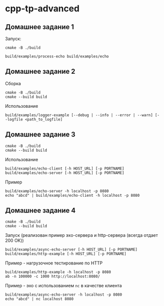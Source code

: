 # cpp-tp-advanced

## Домашнее задание 1
Запуск:

``` 
cmake -B ./build

build/examples/process-echo build/examples/echo
```

## Домашнее задание 2

Сборка

```
cmake -B ./build
cmake --build build
```
Использование
```
build/examples/logger-example [--debug | --info | --error | --warn] [--logfile <path_to_logfile]
```

## Домашнее задание 3
```
cmake -B ./build
cmake --build build
```

Использование
```
build/examples/echo-client [-h HOST_URL] [-p PORTNAME]
build/examples/echo-server [-h HOST_URL] [-p PORTNAME]
```

Пример
```
build/examples/echo-server -h localhost -p 8080
echo "abcd" | build/examples/echo-client -h localhost -p 8080
```

## Домашнее задание 4
```
cmake -B ./build
cmake --build build
```

Запуск (реализован пример эхо-сервера и http-сервера (всегда отдает 200 OK))
```
build/examples/async-echo-server [-h HOST_URL] [-p PORTNAME]
build/examples/http-example [-h HOST_URL] [-p PORTNAME]
```

Пример - нагрузочное тестирование по HTTP
```
build/examples/http-example -h localhost -p 8080
ab -n 100000 -c 1000 http://localhost:8080/
```

Пример - эхо с использованием `nc` в качестве клиента
```
build/examples/async-echo-server -h localhost -p 8080
echo "abcd" | nc localhost 8080
```
